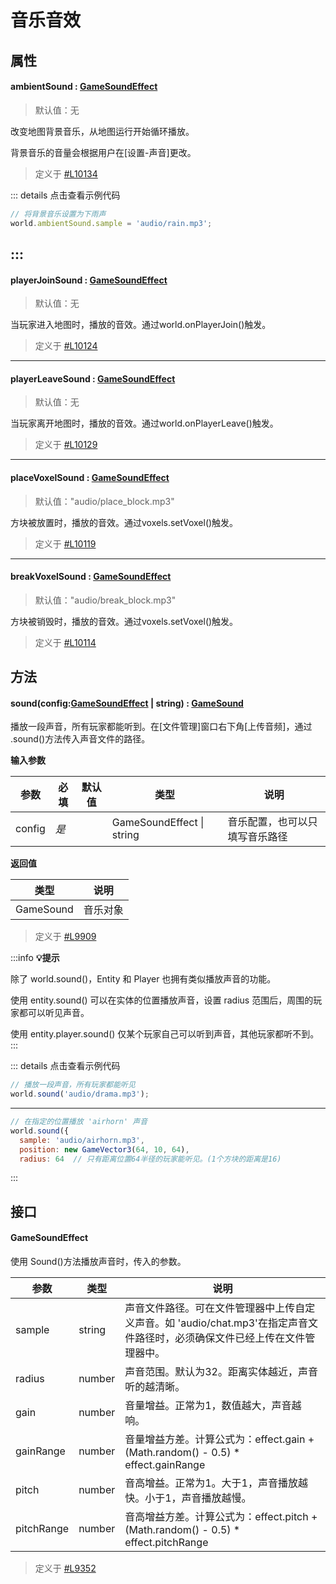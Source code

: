 <script setup>
import '/style.css'
</script>
# 音乐音效
## 属性

#### <font id="API" />ambientSound <font id="Type">: [GameSoundEffect](./music#gamesoundeffect)</font>
> 默认值：无

改变地图背景音乐，从地图运行开始循环播放。

背景音乐的音量会根据用户在[设置-声音]更改。

> 定义于 [#L10134](https://github.com/box3lab/arena_dts/blob/main/GameAPI.d.ts#L10134)



::: details 点击查看示例代码
```javascript
// 将背景音乐设置为下雨声
world.ambientSound.sample = 'audio/rain.mp3';
```
:::
---


#### <font id="API" />playerJoinSound <font id="Type">: [GameSoundEffect](./music#gamesoundeffect)</font>
> 默认值：无

当玩家进入地图时，播放的音效。通过world.onPlayerJoin()触发。

> 定义于 [#L10124](https://github.com/box3lab/arena_dts/blob/main/GameAPI.d.ts#L10124)



---


#### <font id="API" />playerLeaveSound <font id="Type">: [GameSoundEffect](./music#gamesoundeffect)</font>
> 默认值：无

当玩家离开地图时，播放的音效。通过world.onPlayerLeave()触发。

> 定义于 [#L10129](https://github.com/box3lab/arena_dts/blob/main/GameAPI.d.ts#L10129)


---


#### <font id="API" />placeVoxelSound <font id="Type">: [GameSoundEffect](./music#gamesoundeffect)</font>
> 默认值："audio/place_block.mp3"

方块被放置时，播放的音效。通过voxels.setVoxel()触发。

> 定义于 [#L10119](https://github.com/box3lab/arena_dts/blob/main/GameAPI.d.ts#L10119)


---


#### <font id="API" />breakVoxelSound <font id="Type">: [GameSoundEffect](./music#gamesoundeffect)</font>
> 默认值："audio/break_block.mp3"

方块被销毁时，播放的音效。通过voxels.setVoxel()触发。

> 定义于 [#L10114](https://github.com/box3lab/arena_dts/blob/main/GameAPI.d.ts#L10114)



## 方法

#### <font id="API" />sound(<font id="Type">config:[GameSoundEffect](./music#gamesoundeffect) | string</font>) <font id="Type">: [GameSound](https://www.yuque.com/box3lab/api/baptwu286416qyd6)</font>

播放一段声音，所有玩家都能听到。在[文件管理]窗口右下角[上传音频]，通过 .sound()方法传入声音文件的路径。

**输入参数**

| **参数** | **必填** | **默认值** | **类型** | **说明** |
| --- | --- | --- | --- | --- |
| config | _是_ | | GameSoundEffect &#124; string | 音乐配置，也可以只填写音乐路径 |

**返回值**

| **类型** | **说明** |
| --- | --- |
| GameSound | 音乐对象 |

> 定义于 [#L9909](https://github.com/box3lab/arena_dts/blob/main/GameAPI.d.ts#L9909)


:::info
**💡提示**

除了 world.sound()，Entity 和 Player 也拥有类似播放声音的功能。

使用 entity.sound() 可以在实体的位置播放声音，设置 radius 范围后，周围的玩家都可以听见声音。

使用 entity.player.sound() 仅某个玩家自己可以听到声音，其他玩家都听不到。
:::

::: details 点击查看示例代码
```javascript
// 播放一段声音，所有玩家都能听见
world.sound('audio/drama.mp3');
```
---
```javascript
// 在指定的位置播放 'airhorn' 声音
world.sound({
  sample: 'audio/airhorn.mp3',
  position: new GameVector3(64, 10, 64),
  radius: 64  // 只有距离位置64半径的玩家能听见。(1个方块的距离是16)
```
:::

## 接口

#### <font id="API" />GameSoundEffect  
使用 Sound()方法播放声音时，传入的参数。

| **参数** | **类型** | **说明** |
| --- | --- | --- |
| sample | string | 声音文件路径。可在文件管理器中上传自定义声音。如 'audio/chat.mp3'在指定声音文件路径时，必须确保文件已经上传在文件管理器中。 |
| radius | number | 声音范围。默认为32。距离实体越近，声音听的越清晰。 |
| gain | number | 音量增益。正常为1，数值越大，声音越响。 |
| gainRange | number | 音量增益方差。计算公式为：effect.gain + (Math.random() - 0.5) * effect.gainRange |
| pitch | number | 音高增益。正常为1。大于1，声音播放越快。小于1，声音播放越慢。 |
| pitchRange | number | 音高增益方差。计算公式为：effect.pitch + (Math.random() - 0.5) * effect.pitchRange |

> 定义于 [#L9352](https://github.com/box3lab/arena_dts/blob/main/GameAPI.d.ts#L9352)

